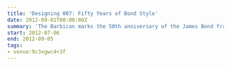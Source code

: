 ```yaml
---
title: 'Designing 007: Fifty Years of Bond Style'
date: 2012-09-01T00:00:00Z
summary: 'The Barbican marks the 50th anniversary of the James Bond franchise, from 1962''s <cite>Dr No</cite> to this year''s <cite>Skyfall</cite>, with a unique exhibition showcasing the inside story of the design and style of the world''s most influential and iconic movie brand.'
start: 2012-07-06
end: 2012-09-05
tags:
- venue:9c3xgwc4+3f
---
```

